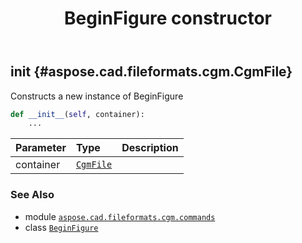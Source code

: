 ﻿---
title: BeginFigure constructor
second_title: Aspose.CAD for Python via .NET API References
description: 
type: docs
weight: 10
url: /python-net/aspose.cad.fileformats.cgm.commands/beginfigure/__init__/
is_root: false
---

## __init__ {#aspose.cad.fileformats.cgm.CgmFile}

Constructs a new instance of BeginFigure



```python
def __init__(self, container):
    ...
```


| Parameter | Type | Description |
| :- | :- | :- |
| container | [`CgmFile`](/cad/python-net/aspose.cad.fileformats.cgm/cgmfile) |  |



### See Also
* module [`aspose.cad.fileformats.cgm.commands`](../../)
* class [`BeginFigure`](/cad/python-net/aspose.cad.fileformats.cgm.commands/beginfigure)

